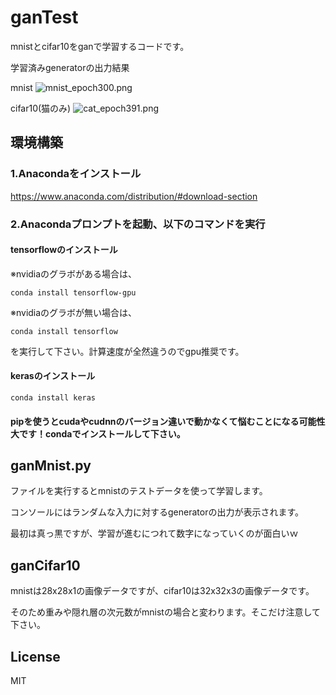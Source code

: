 # ganTest

mnistとcifar10をganで学習するコードです。

学習済みgeneratorの出力結果

mnist
![mnist_epoch300.png](https://github.com/YutaIzumi/ganTest/edit/master/img/mnist_epoch300.png)

cifar10(猫のみ)
![cat_epoch391.png](https://github.com/YutaIzumi/ganTest/edit/master/img/cat_epoch391.png)

## 環境構築
### 1.Anacondaをインストール
https://www.anaconda.com/distribution/#download-section

### 2.Anacondaプロンプトを起動、以下のコマンドを実行

#### tensorflowのインストール
※nvidiaのグラボがある場合は、

```conda install tensorflow-gpu```

※nvidiaのグラボが無い場合は、

```conda install tensorflow```

を実行して下さい。計算速度が全然違うのでgpu推奨です。

#### kerasのインストール
```conda install keras```

#### pipを使うとcudaやcudnnのバージョン違いで動かなくて悩むことになる可能性大です！condaでインストールして下さい。

## ganMnist.py
ファイルを実行するとmnistのテストデータを使って学習します。

コンソールにはランダムな入力に対するgeneratorの出力が表示されます。

最初は真っ黒ですが、学習が進むにつれて数字になっていくのが面白いｗ

## ganCifar10

mnistは28x28x1の画像データですが、cifar10は32x32x3の画像データです。

そのため重みや隠れ層の次元数がmnistの場合と変わります。そこだけ注意して下さい。

## License
MIT

